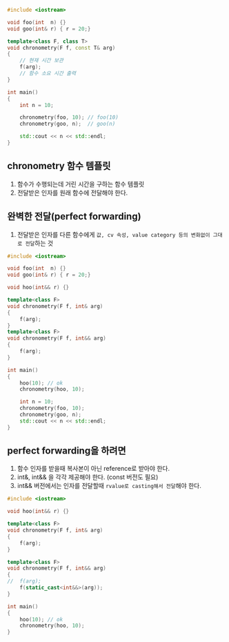 ```c++
#include <iostream>

void foo(int  n) {} 
void goo(int& r) { r = 20;} 

template<class F, class T>
void chronometry(F f, const T& arg)
{
	// 현재 시간 보관
	f(arg);
	// 함수 소요 시간 출력
}

int main()
{
	int n = 10;

	chronometry(foo, 10); // foo(10)
	chronometry(goo, n);  // goo(n)

	std::cout << n << std::endl;
}
```

## chronometry 함수 템플릿
1) 함수가 수행되는데 거린 시간을 구하는 함수 템플릿
2) 전달받은 인자를 원래 함수에 전달해야 한다.

## 완벽한 전달(perfect forwarding)
1) 전달받은 인자를 다른 함수에게 `값, cv 속성, value category 등의 변화없이 그대로 전달`하는 것

```c++
#include <iostream>

void foo(int  n) {} 
void goo(int& r) { r = 20;} 

void hoo(int&& r) {}

template<class F>
void chronometry(F f, int& arg)
{
	f(arg);
}
template<class F>
void chronometry(F f, int&& arg)
{
	f(arg);
}

int main()
{
	hoo(10); // ok
	chronometry(hoo, 10); 

	int n = 10;
	chronometry(foo, 10); 
	chronometry(goo, n);  
	std::cout << n << std::endl;
}
```

## perfect forwarding을 하려면
1) 함수 인자를 받을때 복사본이 아닌 reference로 받아야 한다.
2) int&, int&& 을 각각 제공해야 한다. (const 버전도 필요)
3) int&& 버전에서는 인자를 전달할때 `rvalue로 casting해서 전달`해야 한다.

```c++
#include <iostream>

void hoo(int&& r) {}

template<class F>
void chronometry(F f, int& arg)
{
	f(arg);
}

template<class F>
void chronometry(F f, int&& arg)
{
//	f(arg);
	f(static_cast<int&&>(arg));
}

int main()
{
	hoo(10); // ok
	chronometry(hoo, 10); 	
}
```

